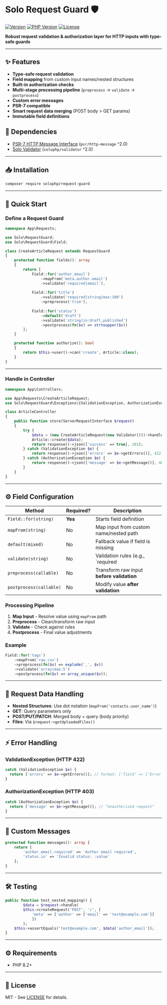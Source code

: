 # Solo Request Guard 🛡️

[![Version](https://img.shields.io/badge/version-1.1.0-blue.svg)](https://github.com/solophp/request-guard)
[![PHP Version](https://img.shields.io/badge/PHP-8.1%2B-8892BF.svg)](https://php.net/)
[![License](https://img.shields.io/badge/license-MIT-green.svg)](https://opensource.org/licenses/MIT)

**Robust request validation & authorization layer for HTTP inputs with type-safe guards**

---

## ✨ Features

- **Type-safe request validation**
- **Field mapping** from custom input names/nested structures
- **Built-in authorization checks**
- **Multi-stage processing pipeline** (`preprocess` → `validate` → `postprocess`)
- **Custom error messages**
- **PSR-7 compatible**
- **Smart request data merging** (POST body > GET params)
- **Immutable field definitions**

## 🔗 Dependencies

- [PSR-7 HTTP Message Interface](https://github.com/php-fig/http-message) (`psr/http-message` ^2.0)
- [Solo Validator](https://github.com/solophp/validator) (`solophp/validator` ^2.0)

---

## 📥 Installation

```bash
composer require solophp/request-guard
```

---

## 🚀 Quick Start

### Define a Request Guard
```php
namespace App\Requests;

use Solo\RequestGuard;
use Solo\RequestGuard\Field;

class CreateArticleRequest extends RequestGuard 
{
    protected function fields(): array 
    {
        return [
            Field::for('author_email')
                ->mapFrom('meta.author.email')
                ->validate('required|email'),
                
            Field::for('title')
                ->validate('required|string|max:100')
                ->preprocess('trim'),
            
            Field::for('status')
                ->default('draft')
                ->validate('string|in:draft,published')
                ->postprocess(fn($v) => strtoupper($v))
        ];
    }

    protected function authorize(): bool 
    {
        return $this->user()->can('create', Article::class);
    }
}
```

---

### Handle in Controller
```php
namespace App\Controllers;

use App\Requests\CreateArticleRequest;
use Solo\RequestGuard\Exceptions\{ValidationException, AuthorizationException};

class ArticleController 
{
    public function store(ServerRequestInterface $request) 
    {
        try {
            $data = (new CreateArticleRequest(new Validator()))->handle($request);
            Article::create($data);
            return response()->json(['success' => true], 201);
        } catch (ValidationException $e) {
            return response()->json(['errors' => $e->getErrors()], 422);
        } catch (AuthorizationException $e) {
            return response()->json(['message' => $e->getMessage()], 403);
        }
    }
}
```

---

## ⚙️ Field Configuration

| Method                | Required? | Description                                      |  
|-----------------------|-----------|--------------------------------------------------|  
| `Field::for(string)`  | **Yes**   | Starts field definition                          |  
| `mapFrom(string)`     | No        | Map input from custom name/nested path           |
| `default(mixed)`      | No        | Fallback value if field is missing               |  
| `validate(string)`    | No        | Validation rules (e.g., `required|string|max:5`) |  
| `preprocess(callable)`| No        | Transform raw input **before validation**        |  
| `postprocess(callable)`| No       | Modify value **after validation**                |  

### Processing Pipeline
1. **Map Input** - Resolve value using `mapFrom` path  
2. **Preprocess** - Clean/transform raw input  
3. **Validate** - Check against rules  
4. **Postprocess** - Final value adjustments  

### Example
```php
Field::for('tags')
    ->mapFrom('raw_csv')
    ->preprocess(fn($v) => explode(',', $v))
    ->validate('array|max:5')
    ->postprocess(fn($v) => array_unique($v));
```

---

## 🔄 Request Data Handling

- **Nested Structures**: Use dot notation (`mapFrom('contacts.user_name')`)
- **GET**: Query parameters only  
- **POST/PUT/PATCH**: Merged body + query (body priority)  
- **Files**: Via `$request->getUploadedFiles()`  

---

## ⚡ Error Handling

### ValidationException (HTTP 422)
  ```php
catch (ValidationException $e) {
    return ['errors' => $e->getErrors()]; // Format: ['field' => ['Error 1']]
}
  ```

### AuthorizationException (HTTP 403)
  ```php
catch (AuthorizationException $e) {
    return ['message' => $e->getMessage()]; // "Unauthorized request"
}
  ```

---

## 🚦 Custom Messages
```php
protected function messages(): array {
    return [
        'author_email.required' => 'Author email required',
        'status.in' => 'Invalid status: :value'
    ];
}
```

---

## 🛠️ Testing
```php
public function test_nested_mapping() {
        $data = $request->handle(
        $this->createRequest('POST', '/', [
            'meta' => ['author' => ['email' => 'test@example.com']]
            ])
        );
    $this->assertEquals('test@example.com', $data['author_email']);
}
```

---

## ⚙️ Requirements
- PHP 8.2+

---

## 📄 License
MIT - See [LICENSE](LICENSE) for details.